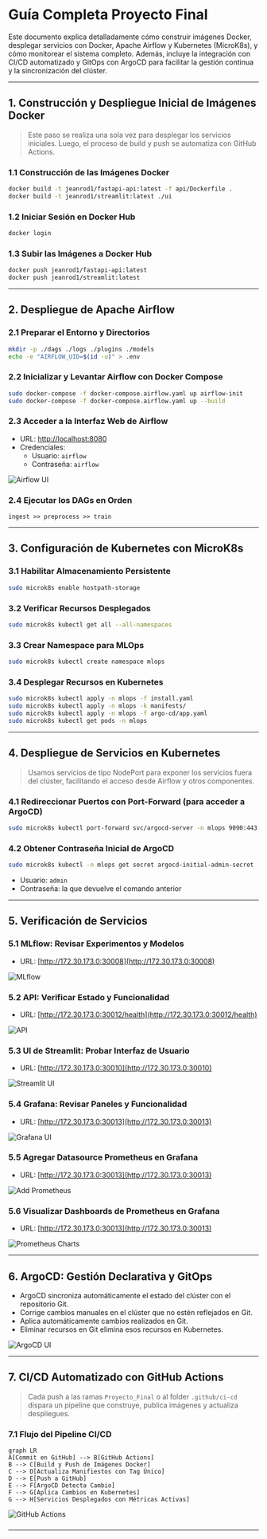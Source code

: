 
# Guía Completa Proyecto Final

Este documento explica detalladamente cómo construir imágenes Docker, desplegar servicios con Docker, Apache Airflow y Kubernetes (MicroK8s), y cómo monitorear el sistema completo. Además, incluye la integración con CI/CD automatizado y GitOps con ArgoCD para facilitar la gestión continua y la sincronización del clúster.

---

## 1. Construcción y Despliegue Inicial de Imágenes Docker

> Este paso se realiza una sola vez para desplegar los servicios iniciales. Luego, el proceso de build y push se automatiza con GitHub Actions.

### 1.1 Construcción de las Imágenes Docker

```bash
docker build -t jeanrod1/fastapi-api:latest -f api/Dockerfile .
docker build -t jeanrod1/streamlit:latest ./ui
```

### 1.2 Iniciar Sesión en Docker Hub

```bash
docker login
```

### 1.3 Subir las Imágenes a Docker Hub

```bash
docker push jeanrod1/fastapi-api:latest
docker push jeanrod1/streamlit:latest
```

---

## 2. Despliegue de Apache Airflow

### 2.1 Preparar el Entorno y Directorios

```bash
mkdir -p ./dags ./logs ./plugins ./models
echo -e "AIRFLOW_UID=$(id -u)" > .env
```

### 2.2 Inicializar y Levantar Airflow con Docker Compose

```bash
sudo docker-compose -f docker-compose.airflow.yaml up airflow-init
sudo docker-compose -f docker-compose.airflow.yaml up --build
```

### 2.3 Acceder a la Interfaz Web de Airflow

- URL: [http://localhost:8080](http://localhost:8080)
- Credenciales:
  - Usuario: `airflow`
  - Contraseña: `airflow`

![Airflow UI](images/airflow.jpeg)

### 2.4 Ejecutar los DAGs en Orden

```text
ingest >> preprocess >> train
```

---

## 3. Configuración de Kubernetes con MicroK8s

### 3.1 Habilitar Almacenamiento Persistente

```bash
sudo microk8s enable hostpath-storage
```

### 3.2 Verificar Recursos Desplegados

```bash
sudo microk8s kubectl get all --all-namespaces
```

### 3.3 Crear Namespace para MLOps

```bash
sudo microk8s kubectl create namespace mlops
```

### 3.4 Desplegar Recursos en Kubernetes

```bash
sudo microk8s kubectl apply -n mlops -f install.yaml
sudo microk8s kubectl apply -n mlops -k manifests/
sudo microk8s kubectl apply -n mlops -f argo-cd/app.yaml
sudo microk8s kubectl get pods -n mlops
```

---

## 4. Despliegue de Servicios en Kubernetes

> Usamos servicios de tipo NodePort para exponer los servicios fuera del clúster, facilitando el acceso desde Airflow y otros componentes.

### 4.1 Redireccionar Puertos con Port-Forward (para acceder a ArgoCD)

```bash
sudo microk8s kubectl port-forward svc/argocd-server -n mlops 9090:443
```

### 4.2 Obtener Contraseña Inicial de ArgoCD

```bash
sudo microk8s kubectl -n mlops get secret argocd-initial-admin-secret -o jsonpath="{.data.password}" | base64 -d; echo
```

- Usuario: `admin`
- Contraseña: la que devuelve el comando anterior

---

## 5. Verificación de Servicios

### 5.1 MLflow: Revisar Experimentos y Modelos

- URL: [http://172.30.173.0:30008](http://172.30.173.0:30008)

![MLflow](images/mlflow.jpeg)

### 5.2 API: Verificar Estado y Funcionalidad

- URL: [http://172.30.173.0:30012/health](http://172.30.173.0:30012/health)

![API](images/api.jpeg)

### 5.3 UI de Streamlit: Probar Interfaz de Usuario

- URL: [http://172.30.173.0:30010](http://172.30.173.0:30010)

![Streamlit UI](images/streamlit.jpeg)

### 5.4 Grafana: Revisar Paneles y Funcionalidad

- URL: [http://172.30.173.0:30013](http://172.30.173.0:30013)

![Grafana UI](images/grafana.jpeg)

### 5.5 Agregar Datasource Prometheus en Grafana

- URL: [http://172.30.173.0:30013](http://172.30.173.0:30013)

![Add Prometheus](images/add-prometheus-grafana.jpeg)

### 5.6 Visualizar Dashboards de Prometheus en Grafana

- URL: [http://172.30.173.0:30013](http://172.30.173.0:30013)

![Prometheus Charts](images/grafana-dashboards.jpeg)

---

## 6. ArgoCD: Gestión Declarativa y GitOps

- ArgoCD sincroniza automáticamente el estado del clúster con el repositorio Git.
- Corrige cambios manuales en el clúster que no estén reflejados en Git.
- Aplica automáticamente cambios realizados en Git.
- Eliminar recursos en Git elimina esos recursos en Kubernetes.

![ArgoCD UI](images/argo.jpeg)

---

## 7. CI/CD Automatizado con GitHub Actions

> Cada push a las ramas `Proyecto_Final` o al folder `.github/ci-cd` dispara un pipeline que construye, publica imágenes y actualiza despliegues.

### 7.1 Flujo del Pipeline CI/CD

```mermaid
graph LR
A[Commit en GitHub] --> B[GitHub Actions]
B --> C[Build y Push de Imágenes Docker]
C --> D[Actualiza Manifiestos con Tag Único]
D --> E[Push a GitHub]
E --> F[ArgoCD Detecta Cambio]
F --> G[Aplica Cambios en Kubernetes]
G --> H[Servicios Desplegados con Métricas Activas]
```

![GitHub Actions](images/github-actions.jpeg)
###
---